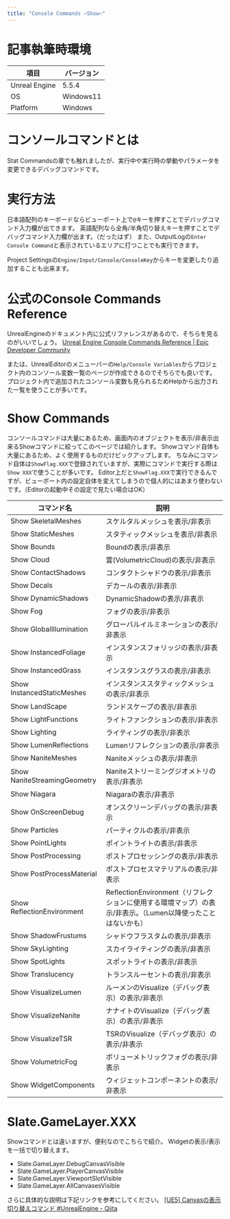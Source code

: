 ```yaml
---
title: "Console Commands ~Show~"
---
```

# 記事執筆時環境
| 項目              | バージョン       |
|-------------------|------------------|
| Unreal Engine     | 5.5.4            |
| OS           | Windows11   |
| Platform | Windows |

# コンソールコマンドとは
Stat Commandsの章でも触れましたが、実行中や実行時の挙動やパラメータを変更できるデバッグコマンドです。

# 実行方法
日本語配列のキーボードならビューポート上で`@`キーを押すことでデバッグコマンド入力欄が出てきます。
英語配列なら全角/半角切り替えキーを押すことでデバッグコマンド入力欄が出ます。（だったはず）
また、OutputLogの`Enter Console Command`と表示されているエリアに打つことでも実行できます。

Project Settingsの`Engine/Input/Console/ConsoleKey`からキーを変更したり追加することも出来ます。

# 公式のConsole Commands Reference
UnrealEngineのドキュメント内に公式リファレンスがあるので、そちらを見るのがいいでしょう。
[Unreal Engine Console Commands Reference | Epic Developer Community](https://dev.epicgames.com/documentation/en-us/unreal-engine/unreal-engine-console-commands-reference)

または、UnrealEditorのメニューバーの`Help/Console Variables`からプロジェクト内のコンソール変数一覧のページが作成できるのでそちらでも良いです。
プロジェクト内で追加されたコンソール変数も見られるためHelpから出力された一覧を使うことが多いです。

# Show Commands
コンソールコマンドは大量にあるため、画面内のオブジェクトを表示/非表示出来るShowコマンドに絞ってこのページでは紹介します。
Showコマンド自体も大量にあるため、よく使用するものだけピックアップします。
ちなみにコマンド自体は`ShowFlag.XXX`で登録されていますが、実際にコマンドで実行する際は`Show XXX`で使うことが多いです。
Editor上だと`ShowFlag.XXX`で実行できるんですが、ビューポート内の設定自体を変えてしまうので個人的にはあまり使わないです。（Editorの起動中その設定で見たい場合はOK）

| コマンド名            | 説明                     |
|-----------------------|--------------------------|
| Show SkeletalMeshes   | スケルタルメッシュを表示/非表示 |
| Show StaticMeshes     | スタティックメッシュを表示/非表示 |
| Show Bounds | Boundの表示/非表示　|
| Show Cloud | 雲(VolumetricCloud)の表示/非表示　|
| Show ContactShadows | コンタクトシャドウの表示/非表示　|
| Show Decals | デカールの表示/非表示　|
| Show DynamicShadows | DynamicShadowの表示/非表示　|
| Show Fog                   | フォグの表示/非表示       |
| Show GlobalIllumination    | グローバルイルミネーションの表示/非表示 |
| Show InstancedFoliage      | インスタンスフォリッジの表示/非表示 |
| Show InstancedGrass        | インスタンスグラスの表示/非表示 |
| Show InstancedStaticMeshes | インスタンススタティックメッシュの表示/非表示 |
| Show LandScape             | ランドスケープの表示/非表示 |
| Show LightFunctions        | ライトファンクションの表示/非表示   |
| Show Lighting              | ライティングの表示/非表示 |
| Show LumenReflections      | Lumenリフレクションの表示/非表示 |
| Show NaniteMeshes          | Naniteメッシュの表示/非表示 |
| Show NaniteStreamingGeometry | Naniteストリーミングジオメトリの表示/非表示 |
| Show Niagara               | Niagaraの表示/非表示   |
| Show OnScreenDebug         | オンスクリーンデバッグの表示/非表示 |
| Show Particles             | パーティクルの表示/非表示 |
| Show PointLights           | ポイントライトの表示/非表示 |
| Show PostProcessing        | ポストプロセッシングの表示/非表示 |
| Show PostProcessMaterial   | ポストプロセスマテリアルの表示/非表示 |
| Show ReflectionEnvironment | ReflectionEnvironment（リフレクションに使用する環境マップ）の表示/非表示。（Lumen以降使ったことはないかも）|
| Show ShadowFrustums        | シャドウフラスタムの表示/非表示 |
| Show SkyLighting           | スカイライティングの表示/非表示 |
| Show SpotLights            | スポットライトの表示/非表示 |
| Show Translucency          | トランスルーセントの表示/非表示 |
| Show VisualizeLumen        | ルーメンのVisualize（デバッグ表示）の表示/非表示 |
| Show VisualizeNanite       | ナナイトのVisualize（デバッグ表示）の表示/非表示 |
| Show VisualizeTSR          | TSRのVisualize（デバッグ表示）の表示/非表示  |
| Show VolumetricFog         | ボリューメトリックフォグの表示/非表示 |
| Show WidgetComponents      | ウィジェットコンポーネントの表示/非表示 |

# Slate.GameLayer.XXX
Showコマンドとは違いますが、便利なのでこちらで紹介。
Widgetの表示/表示を一括で切り替えます。
- Slate.GameLayer.DebugCanvasVisible
- Slate.GameLayer.PlayerCanvasVisible
- Slate.GameLayer.ViewportSlotVisible
- Slate.GameLayer.AllCanvasesVisible

さらに具体的な説明は下記リンクを参考にしてください。
[\[UE5\] Canvasの表示切り替えコマンド \#UnrealEngine \- Qiita](https://qiita.com/EGJ-Ken_Kuwano/items/d9292fd211902c6cada4)
